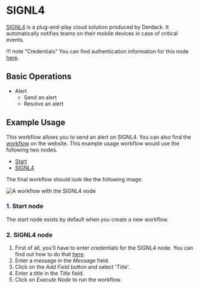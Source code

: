 # SIGNL4

[SIGNL4](https://www.signl4.com/) is a plug-and-play cloud solution produced by Derdack. It automatically notifies teams on their mobile devices in case of critical events.

!!! note "Credentials"
    You can find authentication information for this node [here](/integrations/credentials/signl4/).


## Basic Operations

* Alert
    * Send an alert
    * Resolve an alert

## Example Usage

This workflow allows you to send an alert on SIGNL4. You can also find the [workflow](https://n8n.io/workflows/441) on the website. This example usage workflow would use the following two nodes.
- [Start](/integrations/core-nodes/n8n-nodes-base.start/)
- [SIGNL4]()

The final workflow should look like the following image.

![A workflow with the SIGNL4 node](/_images/integrations/nodes/signl4/workflow.png)

### 1. Start node

The start node exists by default when you create a new workflow.

### 2. SIGNL4 node

1. First of all, you'll have to enter credentials for the SIGNL4 node. You can find out how to do that [here](/integrations/credentials/signl4/).
2. Enter a message in the *Message* field.
3. Click on the *Add Field* button and select 'Title'.
4. Enter a title in the *Title* field.
5. Click on *Execute Node* to run the workflow.
